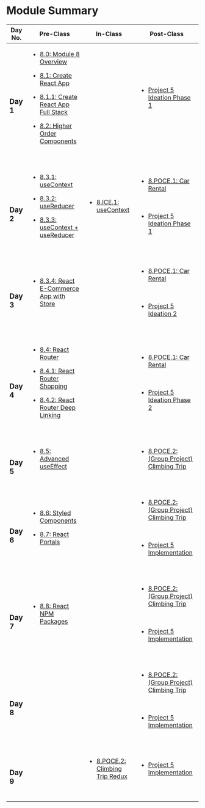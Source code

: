 # Module Summary

| Day No.        | Pre-Class                                                                                                                                                                                                                                                                                                                                                                                                                                       | In-Class                                                                                                                       | Post-Class                                                                                                                                                                                                                                                                               |
| -------------- | ----------------------------------------------------------------------------------------------------------------------------------------------------------------------------------------------------------------------------------------------------------------------------------------------------------------------------------------------------------------------------------------------------------------------------------------------- | ------------------------------------------------------------------------------------------------------------------------------ | ---------------------------------------------------------------------------------------------------------------------------------------------------------------------------------------------------------------------------------------------------------------------------------------- |
| <h3>Day 1</h3> | <ul><li><a href="day-1/pre-class/8.0-module-8-overview.md">8.0: Module 8 Overview</a></li></ul><ul><li><a href="day-1/pre-class/8.1-create-react-app.md">8.1: Create React App</a></li></ul><ul><li><a href="day-1/pre-class/8.1.1-create-react-app-full-stack-setup.md">8.1.1: Create React App Full Stack</a></li></ul><ul><li><a href="day-1/pre-class/8.3-higher-order-components.md">8.2: Higher Order Components</a></li></ul><p><br></p> | <p><br></p>                                                                                                                    | <ul><li><a href="day-3/post-class/project-5-group-react-app.md">Project 5 Ideation Phase 1</a></li></ul><p><br></p>                                                                                                                                                                      |
| <h3>Day 2</h3> | <ul><li><a href="day-2/pre-class/8.3.1-usecontext.md">8.3.1: useContext</a></li></ul><ul><li><a href="day-2/pre-class/8.3.2-usereducer.md">8.3.2: useReducer</a></li></ul><ul><li><a href="day-2/pre-class/8.3.3-usecontext-+-usereducer.md">8.3.3: useContext + useReducer</a></li></ul><p><br></p>                                                                                                                                            | <ul><li><a href="day-2/in-class/8.ice.1-usecontext.md">8.ICE.1: useContext</a></li></ul><p><br></p>                            | <ul><li><a href="day-2/post-class/8.poce.1-car-rental.md">8.POCE.1: Car Rental</a></li></ul><p><br></p><ul><li><a href="day-2/post-class/project-5-group-react-app.md">Project 5 Ideation Phase 1</a></li></ul><p><br></p>                                                               |
| <h3>Day 3</h3> | <ul><li><a href="day-3/pre-class/8.3.4-react-e-commerce-app-with-store.md">8.3.4: React E-Commerce App with Store</a></li></ul><p><br></p>                                                                                                                                                                                                                                                                                                      | <p><br></p>                                                                                                                    | <ul><li><a href="day-3/post-class/8.poce.1-car-rental.md">8.POCE.1: Car Rental</a></li></ul><p><br></p><ul><li><a href="day-1/post-class/project-5-group-react-app.md">Project 5 Ideation 2</a></li></ul><p><br></p>                                                                     |
| <h3>Day 4</h3> | <ul><li><a href="day-4/pre-class/8.4-react-router.md">8.4: React Router</a></li></ul><ul><li><a href="day-4/pre-class/8.4.1-react-router-shopping.md">8.4.1: React Router Shopping</a></li></ul><ul><li><a href="day-4/pre-class/8.4.2-react-router-deep-linking.md">8.4.2: React Router Deep Linking</a></li></ul><p><br></p>                                                                                                                  | <p><br></p>                                                                                                                    | <ul><li><a href="day-4/post-class/8.poce.1-car-rental.md">8.POCE.1: Car Rental</a></li></ul><p><br></p><ul><li><a href="day-6/post-class/project-5-group-react-app.md">Project 5 Ideation Phase 2</a></li></ul><p><br></p>                                                               |
| <h3>Day 5</h3> | <ul><li><a href="day-5/pre-class/8.5-advanced-useeffect.md">8.5: Advanced useEffect</a></li></ul><p><br></p>                                                                                                                                                                                                                                                                                                                                    | <p><br></p>                                                                                                                    | <ul><li><a href="day-5/post-class/8.poce.2-rock-climbing-trip-planner.md">8.POCE.2: (Group Project) Climbing Trip</a></li></ul><p><br></p>                                                                                                                                               |
| <h3>Day 6</h3> | <ul><li><a href="day-6/pre-class/8.6-styled-components.md">8.6: Styled Components</a></li></ul><ul><li><a href="day-6/pre-class/8.7-react-portals.md">8.7: React Portals</a></li></ul><p><br></p>                                                                                                                                                                                                                                               | <p><br></p>                                                                                                                    | <ul><li><a href="day-6/post-class/8.poce.2-rock-climbing-trip-planner.md">8.POCE.2: (Group Project) Climbing Trip</a></li></ul><p><br></p><ul><li><a href="../module-6-capstone-project/day-2/post-class/project-5-group-react-app.md">Project 5 Implementation</a></li></ul><p><br></p> |
| <h3>Day 7</h3> | <ul><li><a href="day-7/pre-class/8.8-react-npm-packages.md">8.8: React NPM Packages</a></li></ul><p><br></p>                                                                                                                                                                                                                                                                                                                                    | <p><br></p>                                                                                                                    | <ul><li><a href="day-7/post-class/8.poce.2-rock-climbing-trip-planner.md">8.POCE.2: (Group Project) Climbing Trip</a></li></ul><p><br></p><ul><li><a href="../module-6-capstone-project/day-1/post-class/project-5-group-react-app.md">Project 5 Implementation</a></li></ul><p><br></p> |
| <h3>Day 8</h3> | <p><br></p>                                                                                                                                                                                                                                                                                                                                                                                                                                     | <p><br></p>                                                                                                                    | <ul><li><a href="day-8/post-class/8.poce.2-rock-climbing-trip-planner.md">8.POCE.2: (Group Project) Climbing Trip</a></li></ul><p><br></p><ul><li><a href="day-9/post-class/project-5-group-react-app.md">Project 5 Implementation</a></li></ul><p><br></p>                              |
| <h3>Day 9</h3> | <p><br></p>                                                                                                                                                                                                                                                                                                                                                                                                                                     | <ul><li><a href="day-9/in-class/8.poce.2-rock-climbing-trip-planner.md">8.POCE.2: Climbing Trip Redux</a></li></ul><p><br></p> | <ul><li><a href="day-7/post-class/project-5-group-react-app.md">Project 5 Implementation</a></li></ul><p><br></p>                                                                                                                                                                        |
